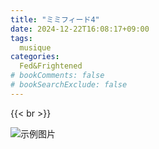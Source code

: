 ```yaml
---
title: "ミミフィード4"
date: 2024-12-22T16:08:17+09:00
tags:
  musique
categories:
  Fed&Frightened
# bookComments: false
# bookSearchExclude: false
---
```



{{< br >}}


![示例图片](/images/music_vol4.png)
